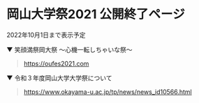 # 岡山大学祭2021 公開終了ページ
2022年10月1日まで表示予定

▼ 笑顔満祭岡大祭 〜心機一転しちゃいな祭〜
> https://oufes2021.com

▼ 令和３年度岡山大学大学祭について
> https://www.okayama-u.ac.jp/tp/news/news_id10566.html